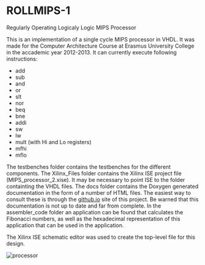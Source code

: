 # ROLLMIPS-1

Regularly Operating Logicaly Logic MIPS Processor


This is an implementation of a single cycle MIPS processor in VHDL. It was made for the Computer Architecture Course at Erasmus University College in the accademic year 2012-2013.
It can currently execute following instructions:
* add
* sub
* and
* or
* slt
* nor
* beq
* bne
* addi
* sw
* lw
* mult	(with Hi and Lo registers)
* mfhi
* mflo


The testbenches folder contains the testbenches for the different components.
The Xilinx_Files folder contains the Xilinx ISE project file (MIPS_processor_2.xise). It may be necessary to point ISE to the folder containting the VHDL files.
The docs folder contains the Doxygen generated documentation in the form of a number of HTML files. The easiest way to consult these is through the [github.io](http://frankvanbever.github.io/MIPS_processor/) site of this project. Be warned that this documentation is not up to date and far from complete.
In the assembler_code folder an application can be found that calculates the Fibonacci numbers, as well as the hexadecimal representation of this application that can be used in the application. 

The Xilinx ISE schematic editor was used to create the top-level file for this design. 

![processor](https://dl.dropboxusercontent.com/u/16037101/rollmips.png)
